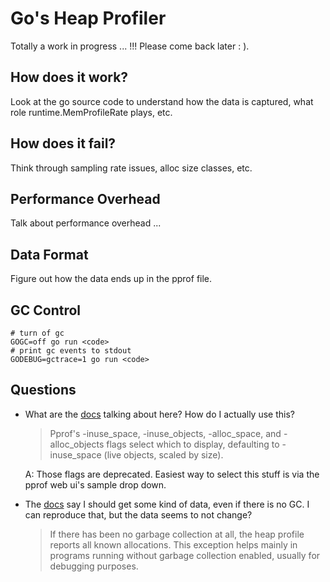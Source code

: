 # Go's Heap Profiler

Totally a work in progress ... !!! Please come back later : ).

## How does it work?

Look at the go source code to understand how the data is captured, what role runtime.MemProfileRate plays, etc.

## How does it fail?

Think through sampling rate issues, alloc size classes, etc.

## Performance Overhead

Talk about performance overhead ...

## Data Format

Figure out how the data ends up in the pprof file.

## GC Control

```
# turn of gc
GOGC=off go run <code>
# print gc events to stdout
GODEBUG=gctrace=1 go run <code>
```

## Questions

- What are the [docs](https://golang.org/pkg/runtime/pprof/#Profile) talking about here? How do I actually use this?

  > Pprof's -inuse_space, -inuse_objects, -alloc_space, and -alloc_objects flags select which to display, defaulting to -inuse_space (live objects, scaled by size).

  A: Those flags are deprecated. Easiest way to select this stuff is via the pprof web ui's sample drop down.

- The [docs](https://golang.org/pkg/runtime/pprof/#Profile) say I should get some kind of data, even if there is no GC. I can reproduce that, but the data seems to not change?

  > If there has been no garbage collection at all, the heap profile reports all known allocations. This exception helps mainly in programs running without garbage collection enabled, usually for debugging purposes.
